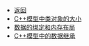 * [返回](../README.md)
* [C++模型中类对象的大小](./class_size.md)
* [数据的绑定和内存布局](./dataBind_Layout.md)
* [C++模型中的数据继承](./Inheritance_cppmodel.md)





